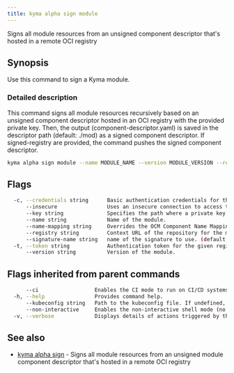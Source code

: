 ```yaml
---
title: kyma alpha sign module
---
```


Signs all module resources from an unsigned component descriptor that's hosted in a remote OCI registry

## Synopsis

Use this command to sign a Kyma module.

### Detailed description

This command signs all module resources recursively based on an unsigned component descriptor hosted in an OCI registry with the provided private key. Then, the output (component-descriptor.yaml) is saved in the descriptor path (default: ./mod) as a signed component descriptor. If signed-registry are provided, the command pushes the signed component descriptor.


```bash
kyma alpha sign module --name MODULE_NAME --version MODULE_VERSION --registry MODULE_REGISTRY [flags]
```

## Flags

```bash
  -c, --credentials string      Basic authentication credentials for the given registry in the user:password format
      --insecure                Uses an insecure connection to access the registry.
      --key string              Specifies the path where a private key is used for signing.
      --name string             Name of the module.
      --name-mapping string     Overrides the OCM Component Name Mapping, Use: "urlPath" or "sha256-digest". (default "urlPath")
      --registry string         Context URL of the repository for the module. The repository's URL is automatically added to the repository's contexts in the module.
      --signature-name string   name of the signature to use. (default "kyma-project.io/module-signature")
  -t, --token string            Authentication token for the given registry (alternative to basic authentication).
      --version string          Version of the module.
```

## Flags inherited from parent commands

```bash
      --ci                  Enables the CI mode to run on CI/CD systems. It avoids any user interaction (such as no dialog prompts) and ensures that logs are formatted properly in log files (such as no spinners for CLI steps).
  -h, --help                Provides command help.
      --kubeconfig string   Path to the kubeconfig file. If undefined, Kyma CLI uses the KUBECONFIG environment variable, or falls back "/$HOME/.kube/config".
      --non-interactive     Enables the non-interactive shell mode (no colorized output, no spinner).
  -v, --verbose             Displays details of actions triggered by the command.
```

## See also

* [kyma alpha sign](kyma_alpha_sign.md)	 - Signs all module resources from an unsigned module component descriptor that's hosted in a remote OCI registry


